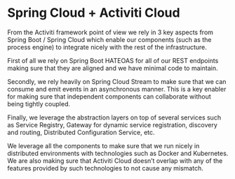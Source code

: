 # Spring Cloud + Activiti Cloud
From the Activiti framework point of view we rely in 3 key aspects from Spring Boot / Spring Cloud which enable our components (such as the process engine) to integrate nicely with the rest of the infrastructure.

First of all we rely on Spring Boot HATEOAS for all of our REST endpoints making sure that they are aligned and we have minimal code to maintain.

Secondly, we rely heavily on Spring Cloud Stream to make sure that we can consume and emit events in an asynchronous manner. This is a key enabler for making sure that independent components can collaborate without being tightly coupled.

Finally, we leverage the abstraction layers on top of several services such as Service Registry, Gateway for dynamic service registration, discovery and routing, Distributed Configuration Service, etc.

We leverage all the components to make sure that we run nicely in distributed environments with technologies such as Docker and Kubernetes. We are also making sure that Activiti Cloud doesn’t overlap with any of the features provided by such technologies to not cause any mismatch. 
